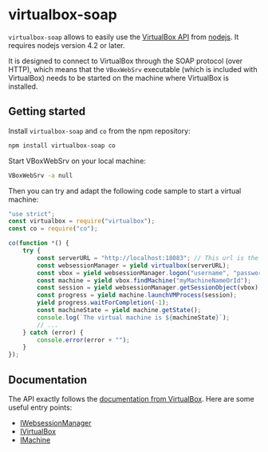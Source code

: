 # virtualbox-soap

`virtualbox-soap` allows to easily use the [VirtualBox API](https://www.virtualbox.org/sdkref) from [nodejs](https://nodejs.org).
It requires nodejs version 4.2 or later.

It is designed to connect to VirtualBox through the SOAP protocol (over HTTP), which means that the `VBoxWebSrv` executable (which is included with VirtualBox) needs to be started on the machine where VirtualBox is installed.

## Getting started

Install `virtualbox-soap` and `co` from the npm repository:

```bash
npm install virtualbox-soap co
```

Start VBoxWebSrv on your local machine:

```bash
VBoxWebSrv -a null
```

Then you can try and adapt the following code sample to start a virtual machine:

```js
"use strict";
const virtualbox = require("virtualbox");
const co = require("co");

co(function *() {
    try {
        const serverURL = "http://localhost:18083"; // This url is the default one, it can be omitted
        const websessionManager = yield virtualbox(serverURL);
        const vbox = yield websessionManager.logon("username", "password");
        const machine = yield vbox.findMachine("myMachineNameOrId");
        const session = yield websessionManager.getSessionObject(vbox);
        const progress = yield machine.launchVMProcess(session);
        yield progress.waitForCompletion(-1);
        const machineState = yield machine.getState();
        console.log(`The virtual machine is ${machineState}`);
        // ...
    } catch (error) {
        console.error(error + "");
    }
});
```

## Documentation

The API exactly follows the [documentation from VirtualBox](https://www.virtualbox.org/sdkref).
Here are some useful entry points:

* [IWebsessionManager](https://www.virtualbox.org/sdkref/interface_i_websession_manager.html)
* [IVirtualBox](https://www.virtualbox.org/sdkref/interface_i_virtual_box.html)
* [IMachine](https://www.virtualbox.org/sdkref/interface_i_machine.html)
